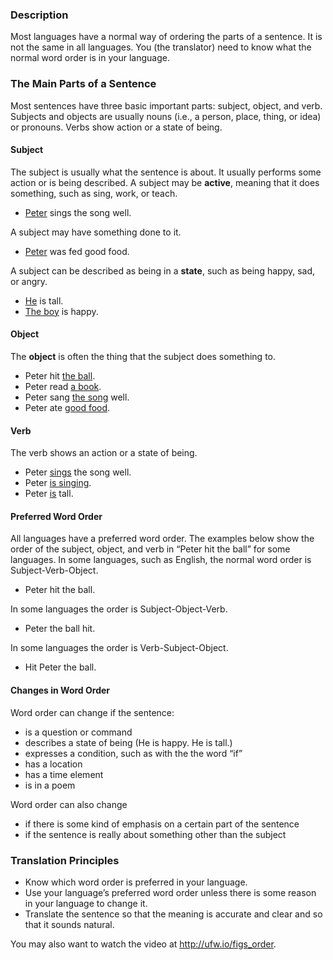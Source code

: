 
### Description

Most languages have a normal way of ordering the parts of a sentence. It is not the same in all languages. You (the translator) need to know what the normal word order is in your language.

### The Main Parts of a Sentence

Most sentences have three basic important parts: subject, object, and verb. Subjects and objects are usually nouns (i.e., a person, place, thing, or idea) or pronouns. Verbs show action or a state of being.

#### Subject

The subject is usually what the sentence is about. It usually performs some action or is being described.
A subject may be **active**, meaning that it does something, such as sing, work, or teach.

* <u>Peter</u> sings the song well.

A subject may have something done to it.

* <u>Peter</u> was fed good food.

A subject can be described as being in a **state**, such as being happy, sad, or angry.

* <u>He</u> is tall.
* <u>The boy</u> is happy.

#### Object

The **object** is often the thing that the subject does something to.

* Peter hit <u>the ball</u>.
* Peter read <u>a book</u>.
* Peter sang <u>the song</u> well.
* Peter ate <u>good food</u>.


#### Verb

The verb shows an action or a state of being.

* Peter <u>sings</u> the song well.
* Peter <u>is singing</u>.
* Peter <u>is</u> tall.

#### Preferred Word Order

All languages have a preferred word order. The examples below show the order of the subject, object, and verb in “Peter hit the ball” for some languages.
In some languages, such as English, the normal word order is Subject-Verb-Object.

* Peter hit the ball.

In some languages the order is Subject-Object-Verb.

* Peter the ball hit.

In some languages the order is Verb-Subject-Object.

* Hit Peter the ball.

#### Changes in Word Order

Word order can change if the sentence:

* is a question or command
* describes a state of being (He is happy. He is tall.)
* expresses a condition, such as with the the word “if”
* has a location
* has a time element
* is in a poem

Word order can also change

* if there is some kind of emphasis on a certain part of the sentence
* if the sentence is really about something other than the subject

### Translation Principles

* Know which word order is preferred in your language.
* Use your language’s preferred word order unless there is some reason in your language to change it.
* Translate the sentence so that the meaning is accurate and clear and so that it sounds natural.


You may also want to watch the video at http://ufw.io/figs_order.